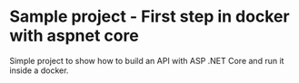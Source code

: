 # Sample project - First step in docker with aspnet core

Simple project to show how to build an API with ASP .NET Core and run it inside a docker.